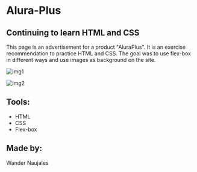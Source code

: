 # Alura-Plus
## Continuing to learn HTML and CSS
This page is an advertisement for a product "AluraPlus". It is an exercise recommendation to practice HTML and CSS.
The goal was to use flex-box in different ways and use images as background on the site.

![img1](https://github.com/user-attachments/assets/148ed623-4cf7-4912-b54e-42dbaf2e69b5)

![img2](https://github.com/user-attachments/assets/d2677eb2-1419-4f11-91c7-368d7007e58c)

## Tools:
* HTML
* CSS
* Flex-box

## Made by:
Wander Naujales
